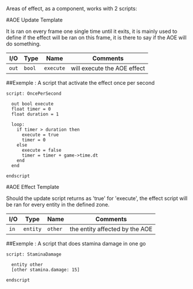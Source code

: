 Areas of effect, as a component, works with 2 scripts:

#AOE Update Template

It is ran on every frame one single time until it exits,
it is mainly used to define if the effect will be ran on this frame,
it is there to say if the AOE will do something.

| I/O  | Type     | Name        | Comments |
|------|----------|-------------|----------|
| `out`| `bool`  | `execute`    | will execute the AOE effect |

##Exemple : A script that activate the effect once per second

	script: OncePerSecond

	  out bool execute
	  float timer = 0
	  float duration = 1

	  loop:
		if timer > duration then
		  execute = true
		  timer = 0
		else
		  execute = false
		  timer = timer + game->time.dt
		end
	  end

	endscript 


#AOE Effect Template

Should the update script returns as 'true' for 'execute', the effect script will be ran
for every entity in the defined zone.

| I/O  | Type     | Name        | Comments |
|------|----------|-------------|----------|
| `in` | `entity`  | `other`     | the entity affected by the AOE |

##Exemple : A script that does stamina damage in one go

	script: StaminaDamage

	  entity other
	  [other stamina.damage: 15]

	endscript
